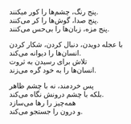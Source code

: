 پنج رنگ، چشم‌ها را کور میکنند.  
پنج صدا، گوش‌ها را کر می‌کنند.  
پنج مزه، زبان‌ها را بی‌حس می‌کنند.

با عجله دویدن، دنبال کردن، شکار کردن  
انسان‌ها را دیوانه می‌کند.  
تلاش برای رسیدن به ثروت  
انسان‌ها را به خود گره می‌زند.

پس خردمند، نه با چشم ظاهر  
بلکه با چشم درونش نگاه می‌کند.  
همه‌چیز را رها می‌سازد  
و درون را جستجو می‌کند.
